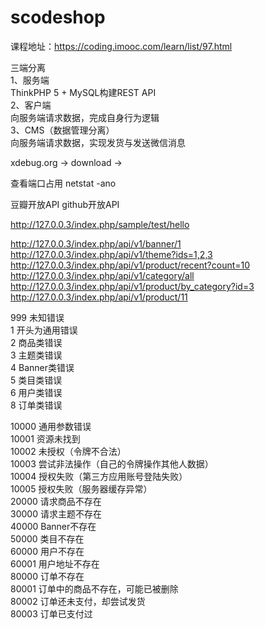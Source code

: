 # scodeshop

课程地址：https://coding.imooc.com/learn/list/97.html <br>

三端分离 <br>
1、服务端 <br>
    ThinkPHP 5 + MySQL构建REST API <br>
2、客户端 <br>
    向服务端请求数据，完成自身行为逻辑 <br>
3、CMS（数据管理分离） <br>
    向服务端请求数据，实现发货与发送微信消息 <br>

xdebug.org -> download ->

查看端口占用 netstat -ano <br>

豆瓣开放API github开放API <br>

http://127.0.0.3/index.php/sample/test/hello <br>

http://127.0.0.3/index.php/api/v1/banner/1 <br>
http://127.0.0.3/index.php/api/v1/theme?ids=1,2,3 <br>
http://127.0.0.3/index.php/api/v1/product/recent?count=10 <br>
http://127.0.0.3/index.php/api/v1/category/all <br>
http://127.0.0.3/index.php/api/v1/product/by_category?id=3 <br>
http://127.0.0.3/index.php/api/v1/product/11 <br>


999  未知错误 <br>
1 开头为通用错误 <br>
2 商品类错误 <br>
3 主题类错误 <br>
4 Banner类错误 <br>
5 类目类错误 <br>
6 用户类错误 <br>
8 订单类错误 <br>

10000 通用参数错误 <br>
10001 资源未找到 <br>
10002 未授权（令牌不合法） <br>
10003 尝试非法操作（自己的令牌操作其他人数据） <br>
10004 授权失败（第三方应用账号登陆失败） <br>
10005 授权失败（服务器缓存异常） <br>
20000 请求商品不存在 <br>
30000 请求主题不存在 <br>
40000 Banner不存在 <br>
50000 类目不存在 <br>
60000 用户不存在 <br>
60001 用户地址不存在 <br>
80000 订单不存在 <br>
80001 订单中的商品不存在，可能已被删除 <br>
80002 订单还未支付，却尝试发货 <br>
80003 订单已支付过 <br>







